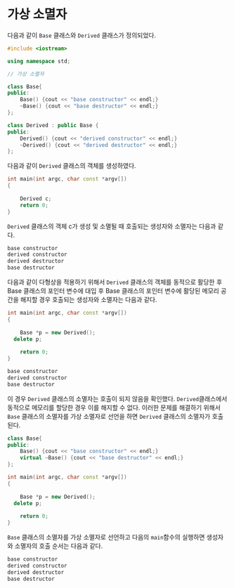 # 가상 소멸자

다음과 같이 ```Base``` 클래스와 ```Derived``` 클래스가 정의되었다. 

```C++
#include <iostream>

using namespace std;

// 가상 소멸자 

class Base{
public:
	Base() {cout << "base constructor" << endl;}
	~Base() {cout << "base destructor" << endl;}
};

class Derived : public Base {
public:
	Derived() {cout << "derived constructor" << endl;}
	~Derived() {cout << "derived destructor" << endl;}
};
```

다음과 같이 ```Derived``` 클래스의 객체를 생성하였다.
```C++
int main(int argc, char const *argv[])
{
  
	Derived c;
	return 0;
}
```
```Derived``` 클래스의 객체 c가 생성 및 소멸될 때 호출되는 생성자와 소멸자는 다음과 같다.

```c++
base constructor
derived constructor
derived destructor
base destructor
```

다음과 같이 다형상을 적용하기 위해서 ```Derived``` 클래스의 객체를 동적으로 활당한 후 Base 클래스의 포인터 변수에 대입 후 Base 클래스의 포인터 변수에 활당된 
메모리 공간을 해지할 경우 호출되는 생성자와 소멸자는 다음과 같다. 

```C++
int main(int argc, char const *argv[])
{
  
	Base *p = new Derived();
  delete p;
  
	return 0;
}
```

```C++
base constructor
derived constructor
base destructor
```
이 경우 ```Derived``` 클래스의 소멸자는 호출이 되지 않음을 확인했다. 
```Derived```클래스에서 동적으로 메모리를 할당한 경우 이를 해지할 수 없다. 
이러한 문제를 해결하기 위해서 ```Base``` 클래스의 소멸자를 가상 소멸자로 선언을 하면 ```Derived``` 클래스의 소멸자가 호출된다.

```c++
class Base{
public:
	Base() {cout << "base constructor" << endl;}
	virtual ~Base() {cout << "base destructor" << endl;}
};
```
```C++
int main(int argc, char const *argv[])
{
  
	Base *p = new Derived();
  delete p;
  
	return 0;
}
```
```Base``` 클래스의 소멸자를 가상 소멸자로 선언하고 다음의 ```main```함수의 실행하면 생성자와 소멸자의 호출 순서는 다음과 같다.   

```C++
base constructor
derived constructor
derived destructor
base destructor
```

